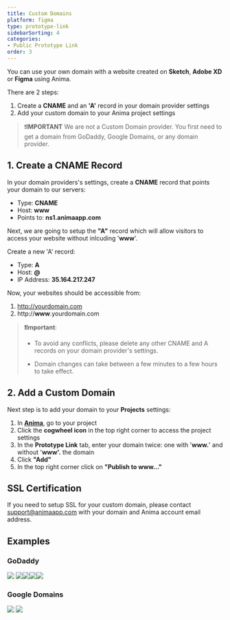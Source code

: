 ```yaml
---
title: Custom Domains
platform: figma
type: prototype-link
sidebarSorting: 4
categories: 
- Public Prototype Link
order: 3
---
```

You can use your own domain with a website created on **Sketch**, **Adobe XD** or **Figma** using Anima.

There are 2 steps:

1.  Create a **CNAME** and an **'A'** record in your domain provider settings
2.  Add your custom domain to your Anima project settings

> ❗️**IMPORTANT** 
> We are not a Custom Domain provider. You first need to get a domain from GoDaddy, Google Domains, or any domain provider.


## 1. Create a CNAME Record

In your domain providers's settings, create a **CNAME** record that points your domain to our servers:

* Type: **CNAME**
* Host: **www**
* Points to: **ns1.animaapp.com**

Next, we are going to setup the **"A"** record which will allow visitors to access your website without inlcuding '**www**'.

Create a new 'A' record:

* Type: **A**
* Host: **@**
* IP Address: **35.164.217.247**


Now, your websites should be accessible from:

1. http://yourdomain.com
2. http://**www**.yourdomain.com


>**❗️Important**:
>
>- To avoid any conflicts, please delete any other CNAME and A records on your domain provider's settings.
>
>- Domain changes can take between a few minutes to a few hours to take effect.

## 2. Add a Custom Domain

Next step is to add your domain to your **Projects** settings:

1. In [**Anima**](https://projects.animaapp.com), go to your project
2. Click the **cogwheel icon** in the top right corner to access the project settings
3. In the **Prototype Link** tab, enter your domain twice: one with '**www.**' and without '**www'.** the domain 
4. Click **"Add"**
5. In the top right corner click on **"Publish to www..."**



## SSL Certification

If you need to setup SSL for your custom domain, please contact support@animaapp.com with your domain and Anima account email address.


## Examples

### GoDaddy

![](https://s3.amazonaws.com/animaapp/docs/sketch/Export%20-%20Custom%20Domain%20-%20Godaddy1.png)
![](https://s3.amazonaws.com/animaapp/docs/sketch/Export%20-%20Custom%20Domain%20-%20Godaddy1.png)![](https://s3.amazonaws.com/animaapp/docs/sketch/Export%20-%20Custom%20Domain%20-%20Godaddy2.png)![](https://s3.amazonaws.com/animaapp/docs/sketch/Export%20-%20Custom%20Domain%20-%20Godaddy3.png)![](https://s3.amazonaws.com/animaapp/docs/sketch/Export%20-%20Custom%20Domain%20-%20Godaddy4.png)

### Google Domains

![](https://s3.amazonaws.com/animaapp/docs/sketch/Export%20-%20Custom%20Domain%20-%20Google1.png)
![](https://s3.amazonaws.com/animaapp/docs/sketch/Export%20-%20Custom%20Domain%20-%20Google2.png)
